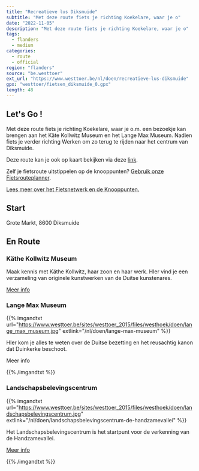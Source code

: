 ```yaml
---
title: "Recreatieve lus Diksmuide"
subtitle: "Met deze route fiets je richting Koekelare, waar je o"
date: "2022-11-05"
description: "Met deze route fiets je richting Koekelare, waar je o" 
tags:
  - flanders
  - medium
categories: 
  - route
  - official
region: "flanders"
source: "be.westtoer"
ext_url: "https://www.westtoer.be/nl/doen/recreatieve-lus-diksmuide"
gpx: "westtoer/fietsen_diksmuide_0.gpx"
length: 48
---
```


## Let's Go !

Met deze route fiets je richting Koekelare, waar je o.m. een bezoekje kan brengen aan het Käte Kollwitz Museum en het Lange Max Museum. Nadien fiets je verder richting Werken om zo terug te rijden naar het centrum van Diksmuide.

Deze route kan je ook op kaart bekijken via deze [link](http://west-vlinderen.be/routes/detail/w35m48/).

Zelf je fietsroute uitstippelen op de knooppunten? [Gebruik onze Fietsrouteplanner](http://www.westtoer.be/nl/fietsrouteplanner).

[Lees meer over het Fietsnetwerk en de Knooppunten.](http://www.westtoer.be/nl/inspiratie/fietsnetwerk)

## Start 

Grote Markt, 8600 Diksmuide 

## En Route

### Käthe Kollwitz Museum

Maak kennis met Käthe Kollwitz, haar zoon en haar werk. HIer vind je een verzameling van originele kunstwerken van de Duitse kunstenares.

[Meer info](https://www.westtoer.be/nl/doen/k%C3%A4the-kollwitz-museum)

### Lange Max Museum

{{% imgandtxt url="https://www.westtoer.be/sites/westtoer_2015/files/westhoek/doen/lange_max_museum.jpg" extlink="/nl/doen/lange-max-museum" %}}

HIer kom je alles te weten over de Duitse bezetting en het reusachtig kanon dat Duinkerke beschoot.

Meer info

{{% /imgandtxt %}}

### Landschapsbelevingscentrum

{{% imgandtxt url="https://www.westtoer.be/sites/westtoer_2015/files/westhoek/doen/landschapsbelevingscentrum.jpg" extlink="/nl/doen/landschapsbelevingscentrum-de-handzamevallei" %}}

Het Landschapsbelevingscentrum is het startpunt voor de verkenning van de Handzamevallei.

[Meer info](https://www.westtoer.be/nl/doen/landschapsbelevingscentrum-de-handzamevallei)

{{% /imgandtxt %}}
